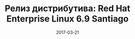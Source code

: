 ---
layout: post
title:  "Релиз дистрибутива: Red Hat Enterprise Linux 6.9 Santiago"
date: 2017-03-21   
---